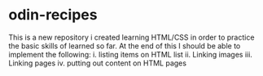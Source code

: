 # odin-recipes
This is a new repository i created learning HTML/CSS in order to practice the basic skills of learned so far.
At the end of this I should be able to implement the following:
i. listing items on HTML list
ii. Linking images
iii. Linking pages
iv. putting out content on HTML pages